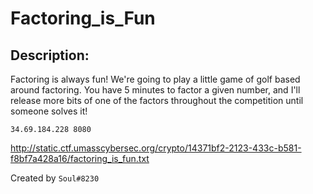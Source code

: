 
# Factoring_is_Fun
## Description:
Factoring is always fun! We're going to play a little game of golf based around factoring. You have 5 minutes to factor a given number, and I'll release more bits of one of the factors throughout the competition until someone solves it!

`34.69.184.228 8080`

http://static.ctf.umasscybersec.org/crypto/14371bf2-2123-433c-b581-f8bf7a428a16/factoring_is_fun.txt

Created by `Soul#8230`

